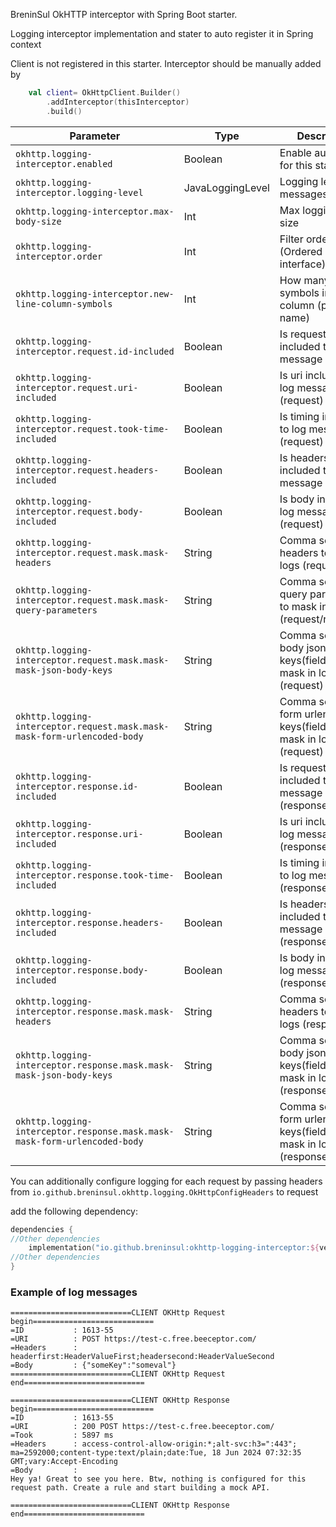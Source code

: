 BreninSul OkHTTP interceptor with Spring Boot starter.

Logging interceptor implementation and stater to auto register it in Spring context

Client is not registered in this starter. Interceptor should be manually added by

````kotlin
    val client= OkHttpClient.Builder()
        .addInterceptor(thisInterceptor)
        .build()
````


| Parameter                                                                 | Type             | Description                                                             |
|---------------------------------------------------------------------------|------------------|-------------------------------------------------------------------------|
| `okhttp.logging-interceptor.enabled`                                      | Boolean          | Enable autoconfig for this starter                                      |
| `okhttp.logging-interceptor.logging-level`                                | JavaLoggingLevel | Logging level of messages                                               |
| `okhttp.logging-interceptor.max-body-size`                                | Int              | Max logging body size                                                   |
| `okhttp.logging-interceptor.order`                                        | Int              | Filter order (Ordered interface)                                        |
| `okhttp.logging-interceptor.new-line-column-symbols`                      | Int              | How many symbols in first column (param name)                           |
| `okhttp.logging-interceptor.request.id-included`                          | Boolean          | Is request id included to log message (request)                         |
| `okhttp.logging-interceptor.request.uri-included`                         | Boolean          | Is uri included to log message (request)                                |
| `okhttp.logging-interceptor.request.took-time-included`                   | Boolean          | Is timing included to log message (request)                             |
| `okhttp.logging-interceptor.request.headers-included`                     | Boolean          | Is headers included to log message (request)                            |
| `okhttp.logging-interceptor.request.body-included`                        | Boolean          | Is body included to log message (request)                               |
| `okhttp.logging-interceptor.request.mask.mask-headers`                    | String           | Comma separated headers to mask in logs (request)                       |
| `okhttp.logging-interceptor.request.mask.mask-query-parameters`           | String           | Comma separated query parameters to mask in logs (request/response)     |
| `okhttp.logging-interceptor.request.mask.mask-mask-json-body-keys`        | String           | Comma separated body json keys(fields) to mask in logs (request)        |
| `okhttp.logging-interceptor.request.mask.mask-mask-form-urlencoded-body`  | String           | Comma separated form urlencoded keys(fields) to mask in logs (request)  |
| `okhttp.logging-interceptor.response.id-included`                         | Boolean          | Is request id included to log message (response)                        |
| `okhttp.logging-interceptor.response.uri-included`                        | Boolean          | Is uri included to log message (response)                               |
| `okhttp.logging-interceptor.response.took-time-included`                  | Boolean          | Is timing included to log message (response)                            |
| `okhttp.logging-interceptor.response.headers-included`                    | Boolean          | Is headers included to log message (response)                           |
| `okhttp.logging-interceptor.response.body-included`                       | Boolean          | Is body included to log message (response)                              |
| `okhttp.logging-interceptor.response.mask.mask-headers`                   | String           | Comma separated headers to mask in logs (response)                      |
| `okhttp.logging-interceptor.response.mask.mask-mask-json-body-keys`       | String           | Comma separated body json keys(fields) to mask in logs (response)       |
| `okhttp.logging-interceptor.response.mask.mask-mask-form-urlencoded-body` | String           | Comma separated form urlencoded keys(fields) to mask in logs (response) |

You can additionally configure logging for each request by passing headers from `io.github.breninsul.okhttp.logging.OkHttpConfigHeaders` to request


add the following dependency:

````kotlin
dependencies {
//Other dependencies
    implementation("io.github.breninsul:okhttp-logging-interceptor:${version}")
//Other dependencies
}

````
### Example of log messages

````
===========================CLIENT OKHttp Request begin===========================
=ID           : 1613-55
=URI          : POST https://test-c.free.beeceptor.com/
=Headers      : headerfirst:HeaderValueFirst;headersecond:HeaderValueSecond
=Body         : {"someKey":"someval"}
===========================CLIENT OKHttp Request end===========================

===========================CLIENT OKHttp Response begin===========================
=ID           : 1613-55
=URI          : 200 POST https://test-c.free.beeceptor.com/
=Took         : 5897 ms
=Headers      : access-control-allow-origin:*;alt-svc:h3=":443"; ma=2592000;content-type:text/plain;date:Tue, 18 Jun 2024 07:32:35 GMT;vary:Accept-Encoding
=Body         :
Hey ya! Great to see you here. Btw, nothing is configured for this request path. Create a rule and start building a mock API.

===========================CLIENT OKHttp Response end===========================
````
